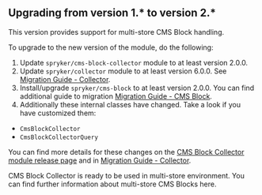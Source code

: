 

## Upgrading from version 1.* to version 2.*

This version provides support for multi-store CMS Block handling.

To upgrade to the new version of the module, do the following:

1. Update `spryker/cms-block-collector` module to at least version 2.0.0.
2. Update `spryker/collector` module to at least version 6.0.0. See [Migration Guide - Collector](/docs/pbc/all/miscellaneous/{{page.version}}/install-and-upgrade/upgrade-modules/upgrade-the-collector-module.html).
3. Install/upgrade `spryker/cms-block` to at least version 2.0.0. You can find additional guide to migration [Migration Guide - CMS Block](/docs/pbc/all/content-management-system/{{site.version}}/base-shop/install-and-upgrade/upgrade-modules/upgrade-the-cmsblock-module.html).
4. Additionally these internal classes have changed. Take a look if you have customized them:
* `CmsBlockCollector`
* `CmsBlockCollectorQuery`

You can find more details for these changes on the [CMS Block Collector module release page](https://github.com/spryker/cms-block-collector/releases) and in [Migration Guide - Collector](/docs/pbc/all/miscellaneous/{{page.version}}/install-and-upgrade/upgrade-modules/upgrade-the-collector-module.html).

CMS Block Collector is ready to be used in multi-store environment.
You can find further information about multi-store CMS Blocks here.
